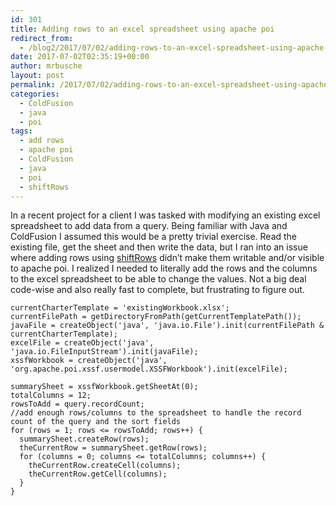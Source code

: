 ```yaml
---
id: 301
title: Adding rows to an excel spreadsheet using apache poi
redirect_from:
  - /blog2/2017/07/02/adding-rows-to-an-excel-spreadsheet-using-apache-poi/
date: 2017-07-02T02:35:19+00:00
author: mrbusche
layout: post
permalink: /2017/07/02/adding-rows-to-an-excel-spreadsheet-using-apache-poi/
categories:
  - ColdFusion
  - java
  - poi
tags:
  - add rows
  - apache poi
  - ColdFusion
  - java
  - poi
  - shiftRows
---
```


In a recent project for a client I was tasked with modifying an existing excel spreadsheet to add data from a query. Being familiar with Java and ColdFusion I assumed this would be a pretty trivial exercise. Read the existing file, get the sheet and then write the data, but I ran into an issue where adding rows using [shiftRows](<https://poi.apache.org/apidocs/org/apache/poi/hssf/usermodel/HSSFSheet.html#shiftRows(int,%20int,%20int)>) didn&#8217;t make them writable and/or visible to apache poi. I realized I needed to literally add the rows and the columns to the excel spreadsheet to be able to change the values. Not a big deal code-wise and also really fast to complete, but frustrating to figure out.

    currentCharterTemplate = 'existingWorkbook.xlsx';
    currentFilePath = getDirectoryFromPath(getCurrentTemplatePath());
    javaFile = createObject('java', 'java.io.File').init(currentFilePath & currentCharterTemplate);
    excelFile = createObject('java', 'java.io.FileInputStream').init(javaFile);
    xssfWorkbook = createObject('java', 'org.apache.poi.xssf.usermodel.XSSFWorkbook').init(excelFile);

    summarySheet = xssfWorkbook.getSheetAt(0);
    totalColumns = 12;
    rowsToAdd = query.recordCount;
    //add enough rows/columns to the spreadsheet to handle the record count of the query and the sort fields
    for (rows = 1; rows <= rowsToAdd; rows++) {
      summarySheet.createRow(rows);
      theCurrentRow = summarySheet.getRow(rows);
      for (columns = 0; columns <= totalColumns; columns++) {
        theCurrentRow.createCell(columns);
        theCurrentRow.getCell(columns);
      }
    }
